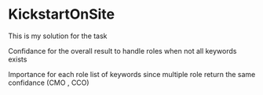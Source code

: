 # KickstartOnSite
<p> This is my solution for the task
<p> Confidance for the overall result to handle roles when not all keywords exists
<p> Importance for each role list of keywords since multiple role return  the same confidance (CMO , CCO)
